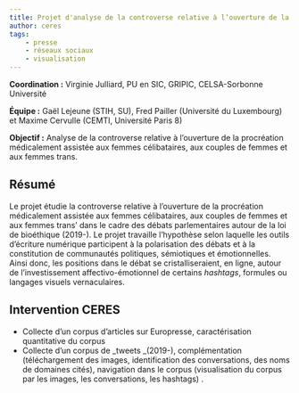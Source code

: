 ```yaml
---
title: Projet d'analyse de la controverse relative à l’ouverture de la procréation médicalement assistée aux femmes célibataires, aux couples de femmes et aux femmes trans
author: ceres
tags:
    - presse
    - réseaux sociaux
    - visualisation
---
```


**Coordination :** Virginie Julliard, PU en SIC, GRIPIC, CELSA-Sorbonne Université

**Équipe :** Gaël Lejeune (STIH, SU), Fred Pailler (Université du Luxembourg) et Maxime Cervulle (CEMTI, Université Paris 8)

**Objectif :** Analyse de la controverse relative à l’ouverture de la procréation médicalement assistée aux femmes célibataires, aux couples de femmes et aux femmes trans.

## Résumé

Le projet étudie la controverse relative à l’ouverture de la procréation médicalement assistée aux femmes célibataires, aux couples de femmes et aux femmes trans’ dans le cadre des débats parlementaires autour de la loi de bioéthique (2019-). Le projet travaille l’hypothèse selon laquelle les outils d’écriture numérique participent à la polarisation des débats et à la constitution de communautés politiques, sémiotiques et émotionnelles. Ainsi donc, les positions dans le débat se cristalliseraient, en ligne, autour de l’investissement affectivo-émotionnel de certains _hashtags_, formules ou langages visuels vernaculaires.

## Intervention CERES

- Collecte d’un corpus d’articles sur Europresse, caractérisation quantitative du corpus
- Collecte d’un corpus de _tweets _(2019-), complémentation (téléchargement des images, identification des conversations, des noms de domaines cités), navigation dans le corpus (visualisation du corpus par les images, les conversations, les hashtags) .
